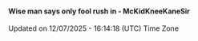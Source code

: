 #### Wise man says only fool rush in - McKidKneeKaneSir
Updated on 12/07/2025 - 16:14:18 (UTC) Time Zone
